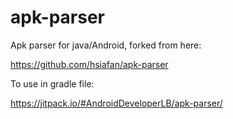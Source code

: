 # apk-parser

Apk parser for java/Android, forked from here:

https://github.com/hsiafan/apk-parser

To use in gradle file:

https://jitpack.io/#AndroidDeveloperLB/apk-parser/

